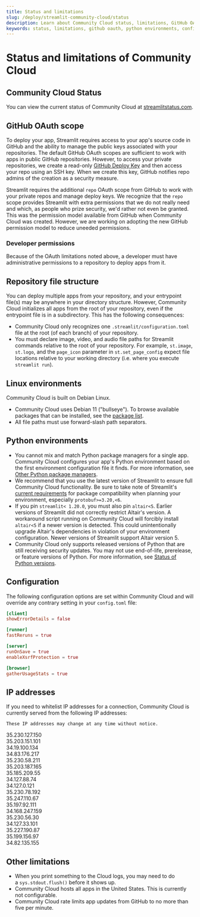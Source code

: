 ```yaml
---
title: Status and limitations
slug: /deploy/streamlit-community-cloud/status
description: Learn about Community Cloud status, limitations, GitHub OAuth scope, Python environments, configuration overrides, and IP addresses.
keywords: status, limitations, github oauth, python environments, configuration, ip addresses, debian, linux, security
---
```


# Status and limitations of Community Cloud

## Community Cloud Status

You can view the current status of Community Cloud at [streamlitstatus.com](https://www.streamlitstatus.com/).

## GitHub OAuth scope

To deploy your app, Streamlit requires access to your app's source code in GitHub and the ability to manage the public keys associated with your repositories. The default GitHub OAuth scopes are sufficient to work with apps in public GitHub repositories. However, to access your private repositories, we create a read-only [GitHub Deploy Key](https://docs.github.com/en/free-pro-team@latest/developers/overview/managing-deploy-keys#deploy-keys) and then access your repo using an SSH key. When we create this key, GitHub notifies repo admins of the creation as a security measure.

Streamlit requires the additional `repo` OAuth scope from GitHub to work with your private repos and manage deploy keys. We recognize that the `repo` scope provides Streamlit with extra permissions that we do not really need and which, as people who prize security, we'd rather not even be granted. This was the permission model available from GitHub when Community Cloud was created. However, we are working on adopting the new GitHub permission model to reduce uneeded permissions.

### Developer permissions

Because of the OAuth limitations noted above, a developer must have administrative permissions to a repository to deploy apps from it.

## Repository file structure

You can deploy multiple apps from your repository, and your entrypoint file(s) may be anywhere in your directory structure. However, Community Cloud initializes all apps from the root of your repository, even if the entrypoint file is in a subdirectory. This has the following consequences:

- Community Cloud only recognizes one `.streamlit/configuration.toml` file at the root (of each branch) of your repository.
- You must declare image, video, and audio file paths for Streamlit commands relative to the root of your repository. For example, `st.image`, `st.logo`, and the `page_icon` parameter in `st.set_page_config` expect file locations relative to your working directory (i.e. where you execute `streamlit run`).

## Linux environments

Community Cloud is built on Debian Linux.

- Community Cloud uses Debian 11 ("bullseye"). To browse available packages that can be installed, see the [package list](https://packages.debian.org/bullseye/).
- All file paths must use forward-slash path separators.

## Python environments

- You cannot mix and match Python package managers for a single app. Community Cloud configures your app's Python environment based on the first environment configuration file it finds. For more information, see [Other Python package managers](/deploy/streamlit-community-cloud/deploy-your-app/app-dependencies#other-python-package-managers).
- We recommend that you use the latest version of Streamlit to ensure full Community Cloud functionality. Be sure to take note of Streamlit's [current requirements](https://github.com/streamlit/streamlit/blob/develop/lib/setup.py) for package compatibility when planning your environment, especially `protobuf>=3.20,<6`.
- If you pin `streamlit< 1.20.0`, you must also pin `altair<5`. Earlier versions of Streamlit did not correctly restrict Altair's version. A workaround script running on Community Cloud will forcibly install `altair<5` if a newer version is detected. This could unintentionally upgrade Altair's dependencies in violation of your environment configuration. Newer versions of Streamlit support Altair version 5.
- Community Cloud only supports released versions of Python that are still receiving security updates. You may not use end-of-life, prerelease, or feature versions of Python. For more information, see [Status of Python versions](https://devguide.python.org/versions/).

## Configuration

The following configuration options are set within Community Cloud and will override any contrary setting in your `config.toml` file:

```toml
[client]
showErrorDetails = false

[runner]
fastReruns = true

[server]
runOnSave = true
enableXsrfProtection = true

[browser]
gatherUsageStats = true
```

## IP addresses

If you need to whitelist IP addresses for a connection, Community Cloud is currently served from the following IP addresses:

<Warning>

    These IP addresses may change at any time without notice.

</Warning>

<Flex wrap >
    <div style={{ width: "150px" }}>35.230.127.150</div>
    <div style={{ width: "150px" }}>35.203.151.101</div>
    <div style={{ width: "150px" }}>34.19.100.134</div>
    <div style={{ width: "150px" }}>34.83.176.217</div>
    <div style={{ width: "150px" }}>35.230.58.211</div>
    <div style={{ width: "150px" }}>35.203.187.165</div>
    <div style={{ width: "150px" }}>35.185.209.55</div>
    <div style={{ width: "150px" }}>34.127.88.74</div>
    <div style={{ width: "150px" }}>34.127.0.121</div>
    <div style={{ width: "150px" }}>35.230.78.192</div>
    <div style={{ width: "150px" }}>35.247.110.67</div>
    <div style={{ width: "150px" }}>35.197.92.111</div>
    <div style={{ width: "150px" }}>34.168.247.159</div>
    <div style={{ width: "150px" }}>35.230.56.30</div>
    <div style={{ width: "150px" }}>34.127.33.101</div>
    <div style={{ width: "150px" }}>35.227.190.87</div>
    <div style={{ width: "150px" }}>35.199.156.97</div>
    <div style={{ width: "150px" }}>34.82.135.155</div>
</Flex>

## Other limitations

- When you print something to the Cloud logs, you may need to do a `sys.stdout.flush()` before it shows up.
- Community Cloud hosts all apps in the United States. This is currently not configurable.
- Community Cloud rate limits app updates from GitHub to no more than five per minute.
